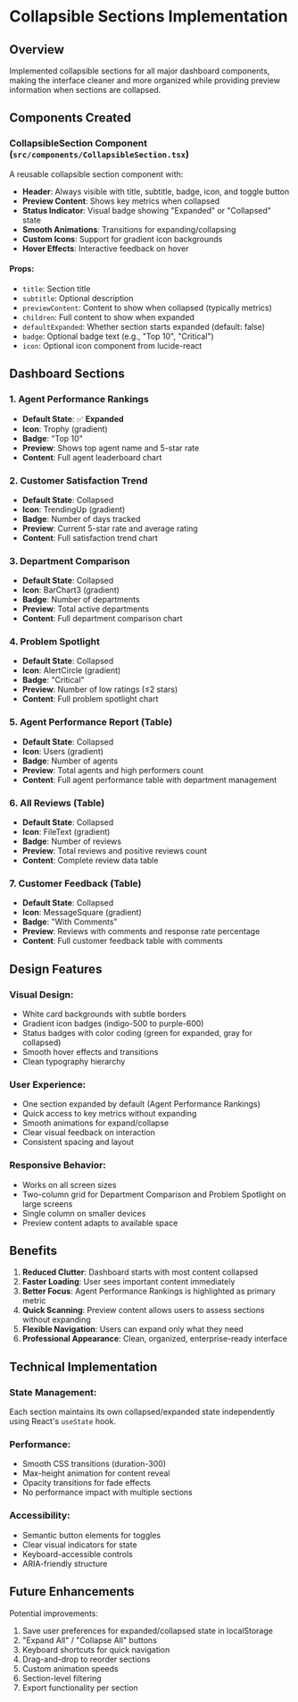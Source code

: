 # Collapsible Sections Implementation

## Overview
Implemented collapsible sections for all major dashboard components, making the interface cleaner and more organized while providing preview information when sections are collapsed.

## Components Created

### CollapsibleSection Component (`src/components/CollapsibleSection.tsx`)
A reusable collapsible section component with:
- **Header**: Always visible with title, subtitle, badge, icon, and toggle button
- **Preview Content**: Shows key metrics when collapsed
- **Status Indicator**: Visual badge showing "Expanded" or "Collapsed" state
- **Smooth Animations**: Transitions for expanding/collapsing
- **Custom Icons**: Support for gradient icon backgrounds
- **Hover Effects**: Interactive feedback on hover

#### Props:
- `title`: Section title
- `subtitle`: Optional description
- `previewContent`: Content to show when collapsed (typically metrics)
- `children`: Full content to show when expanded
- `defaultExpanded`: Whether section starts expanded (default: false)
- `badge`: Optional badge text (e.g., "Top 10", "Critical")
- `icon`: Optional icon component from lucide-react

## Dashboard Sections

### 1. Agent Performance Rankings
- **Default State**: ✅ **Expanded**
- **Icon**: Trophy (gradient)
- **Badge**: "Top 10"
- **Preview**: Shows top agent name and 5-star rate
- **Content**: Full agent leaderboard chart

### 2. Customer Satisfaction Trend
- **Default State**: Collapsed
- **Icon**: TrendingUp (gradient)
- **Badge**: Number of days tracked
- **Preview**: Current 5-star rate and average rating
- **Content**: Full satisfaction trend chart

### 3. Department Comparison
- **Default State**: Collapsed
- **Icon**: BarChart3 (gradient)
- **Badge**: Number of departments
- **Preview**: Total active departments
- **Content**: Full department comparison chart

### 4. Problem Spotlight
- **Default State**: Collapsed
- **Icon**: AlertCircle (gradient)
- **Badge**: "Critical"
- **Preview**: Number of low ratings (≤2 stars)
- **Content**: Full problem spotlight chart

### 5. Agent Performance Report (Table)
- **Default State**: Collapsed
- **Icon**: Users (gradient)
- **Badge**: Number of agents
- **Preview**: Total agents and high performers count
- **Content**: Full agent performance table with department management

### 6. All Reviews (Table)
- **Default State**: Collapsed
- **Icon**: FileText (gradient)
- **Badge**: Number of reviews
- **Preview**: Total reviews and positive reviews count
- **Content**: Complete review data table

### 7. Customer Feedback (Table)
- **Default State**: Collapsed
- **Icon**: MessageSquare (gradient)
- **Badge**: "With Comments"
- **Preview**: Reviews with comments and response rate percentage
- **Content**: Full customer feedback table with comments

## Design Features

### Visual Design:
- White card backgrounds with subtle borders
- Gradient icon badges (indigo-500 to purple-600)
- Status badges with color coding (green for expanded, gray for collapsed)
- Smooth hover effects and transitions
- Clean typography hierarchy

### User Experience:
- One section expanded by default (Agent Performance Rankings)
- Quick access to key metrics without expanding
- Smooth animations for expand/collapse
- Clear visual feedback on interaction
- Consistent spacing and layout

### Responsive Behavior:
- Works on all screen sizes
- Two-column grid for Department Comparison and Problem Spotlight on large screens
- Single column on smaller devices
- Preview content adapts to available space

## Benefits

1. **Reduced Clutter**: Dashboard starts with most content collapsed
2. **Faster Loading**: User sees important content immediately
3. **Better Focus**: Agent Performance Rankings is highlighted as primary metric
4. **Quick Scanning**: Preview content allows users to assess sections without expanding
5. **Flexible Navigation**: Users can expand only what they need
6. **Professional Appearance**: Clean, organized, enterprise-ready interface

## Technical Implementation

### State Management:
Each section maintains its own collapsed/expanded state independently using React's `useState` hook.

### Performance:
- Smooth CSS transitions (duration-300)
- Max-height animation for content reveal
- Opacity transitions for fade effects
- No performance impact with multiple sections

### Accessibility:
- Semantic button elements for toggles
- Clear visual indicators for state
- Keyboard-accessible controls
- ARIA-friendly structure

## Future Enhancements

Potential improvements:
1. Save user preferences for expanded/collapsed state in localStorage
2. "Expand All" / "Collapse All" buttons
3. Keyboard shortcuts for quick navigation
4. Drag-and-drop to reorder sections
5. Custom animation speeds
6. Section-level filtering
7. Export functionality per section

